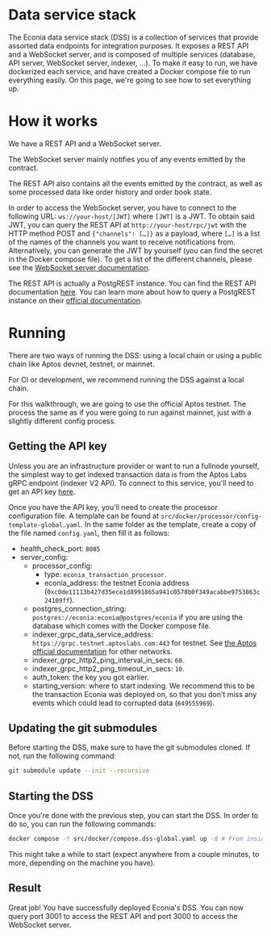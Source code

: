 # Data service stack

The Econia data service stack (DSS) is a collection of services that provide assorted data endpoints for integration purposes.
It exposes a REST API and a WebSocket server, and is composed of multiple services (database, API server, WebSocket server, indexer, …).
To make it easy to run, we have dockerized each service, and have created a Docker compose file to run everything easily.
On this page, we're going to see how to set everything up.

# How it works

We have a REST API and a WebSocket server.

The WebSocket server mainly notifies you of any events emitted by the contract.

The REST API also contains all the events emitted by the contract, as well as some processed data like order history and order book state.

In order to access the WebSocket server, you have to connect to the following URL: `ws://your-host/[JWT]` where `[JWT]` is a JWT.
To obtain said JWT, you can query the REST API at `http://your-host/rpc/jwt` with the HTTP method POST and `{"channels": […]}` as a payload, where `[…]` is a list of the names of the channels you want to receive notifications from.
Alternatively, you can generate the JWT by yourself (you can find the secret in the Docker compose file).
To get a list of the different channels, please see the [WebSocket server documentation](./websocket.md).

The REST API is actually a PostgREST instance.
You can find the REST API documentation [here](./rest-api.md).
You can learn more about how to query a PostgREST instance on their [official documentation](https://postgrest.org/en/stable/).

# Running

There are two ways of running the DSS: using a local chain or using a public chain like Aptos devnet, testnet, or mainnet.

For CI or development, we recommend running the DSS against a local chain.

For this walkthrough, we are going to use the official Aptos testnet.
The process the same as if you were going to run against mainnet, just with a slightly different config process.

## Getting the API key

Unless you are an infrastructure provider or want to run a fullnode yourself, the simplest way to get indexed transaction data is from the Aptos Labs gRPC endpoint (indexer V2 API).
To connect to this service, you'll need to get an API key [here](https://aptos-api-gateway-prod.firebaseapp.com/).

Once you have the API key, you'll need to create the processor configuration file.
A template can be found at `src/docker/processor/config-template-global.yaml`.
In the same folder as the template, create a copy of the file named `config.yaml`, then fill it as follows:

- health_check_port: `8085`
- server_config:
  - processor_config:
    - type: `econia_transaction_processor`.
    - econia_address: the testnet Econia address (`0xc0de11113b427d35ece1d8991865a941c0578b0f349acabbe9753863c24109ff`).
  - postgres_connection_string: `postgres://econia:econia@postgres/econia` if you are using the database which comes with the Docker compose file.
  - indexer_grpc_data_service_address: `https://grpc.testnet.aptoslabs.com:443` for testnet.
    See [the Aptos official documentation](https://aptos.dev/indexer/txn-stream/labs-hosted) for other networks.
  - indexer_grpc_http2_ping_interval_in_secs: `60`.
  - indexer_grpc_http2_ping_timeout_in_secs: `10`.
  - auth_token: the key you got earlier.
  - starting_version: where to start indexing.
    We recommend this to be the transaction Econia was deployed on, so that you don't miss any events which could lead to corrupted data (`649555969`).

## Updating the git submodules

Before starting the DSS, make sure to have the git submodules cloned.
If not, run the following command:

```bash
git submodule update --init --recursive
```

## Starting the DSS

Once you're done with the previous step, you can start the DSS.
In order to do so, you can run the following commands:

```bash
docker compose -f src/docker/compose.dss-global.yaml up -d # From inside econia repo root
```

This might take a while to start (expect anywhere from a couple minutes, to more, depending on the machine you have).

## Result

Great job!
You have successfully deployed Econia's DSS.
You can now query port 3001 to access the REST API and port 3000 to access the WebSocket server.
